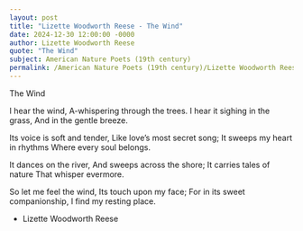 ```yaml
---
layout: post
title: "Lizette Woodworth Reese - The Wind"
date: 2024-12-30 12:00:00 -0000
author: Lizette Woodworth Reese
quote: "The Wind"
subject: American Nature Poets (19th century)
permalink: /American Nature Poets (19th century)/Lizette Woodworth Reese/Lizette Woodworth Reese - The Wind
---
```


The Wind

I hear the wind,
A-whispering through the trees.
I hear it sighing in the grass,
And in the gentle breeze.

Its voice is soft and tender,
Like love’s most secret song;
It sweeps my heart in rhythms
Where every soul belongs.

It dances on the river,
And sweeps across the shore;
It carries tales of nature
That whisper evermore.

So let me feel the wind,
Its touch upon my face;
For in its sweet companionship,
I find my resting place.

- Lizette Woodworth Reese
